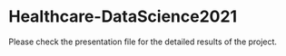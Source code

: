 # Healthcare-DataScience2021

Please check the presentation file for the detailed results of the project.
